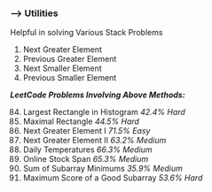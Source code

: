 ### --> Utilities
Helpful in solving Various Stack Problems

1. Next Greater Element
2. Previous Greater Element
3. Next Smaller Element
4. Previous Smaller Element

***LeetCode Problems Involving Above Methods:***

84. Largest Rectangle in Histogram *42.4%* *Hard*
85. Maximal Rectangle *44.5%* *Hard*
496. Next Greater Element I *71.5%* *Easy*
503. Next Greater Element II *63.2%* *Medium*
739. Daily Temperatures *66.3%* *Medium*
901. Online Stock Span *65.3%* *Medium*
907. Sum of Subarray Minimums *35.9%* *Medium*
1793. Maximum Score of a Good Subarray *53.6%* *Hard*

